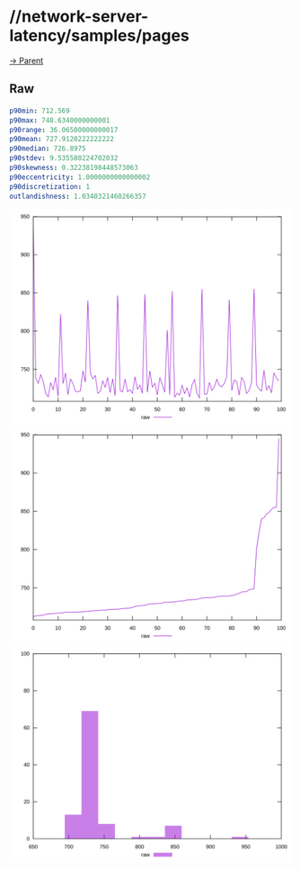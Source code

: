 
# //network-server-latency/samples/pages

[→ Parent](../..)


## Raw


```yaml
p90min: 712.569
p90max: 748.6340000000001
p90range: 36.06500000000017
p90mean: 727.9120222222222
p90median: 726.8975
p90stdev: 9.535580224702032
p90skewness: 0.32238198448573063
p90eccentricity: 1.0000000000000002
p90discretization: 1
outlandishness: 1.0340321460266357

```

![PLOT: raw-values](./raw/values.svg)![PLOT: raw-sorted](./raw/sorted.svg)![PLOT: raw-histogram](./raw/histogram.svg)